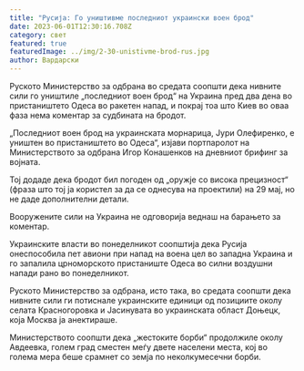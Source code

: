 ```yaml
---
title: "Русија: Го уништивме последниот украински воен брод"
date: 2023-06-01T12:30:16.708Z
category: свет
featured: true
featuredImage: ../img/2-30-unistivme-brod-rus.jpg
author: Вардарски
---
```

Руското Министерство за одбрана во средата соопшти дека нивните сили го уништиле „последниот воен брод“ на Украина пред два дена во пристаништето Одеса во ракетен напад, и покрај тоа што Киев во оваа фаза нема коментар за судбината на бродот.

„Последниот воен брод на украинската морнарица, Јури Олефиренко, е уништен во пристаништето во Одеса“, изјави портпаролот на Министерството за одбрана Игор Конашенков на дневниот брифинг за војната.

Тој додаде дека бродот бил погоден од „оружје со висока прецизност“ (фраза што тој ја користел за да се однесува на проектили) на 29 мај, но не даде дополнителни детали.

Вооружените сили на Украина не одговорија веднаш на барањето за коментар.

Украинските власти во понеделникот соопштија дека Русија онеспособила пет авиони при напад на воена цел во западна Украина и го запалила црноморското пристаниште Одеса во силни воздушни напади рано во понеделникот.

Руското Министерство за одбрана, исто така, во средата соопшти дека нивните сили ги потиснале украинските единици од позициите околу селата Красногоровка и Јасинувата во украинската област Доњецк, која Москва ја анектираше.

Министерството соопшти дека „жестоките борби“ продолжиле околу Авдеевка, голем град сместен меѓу двете населени места, кој во голема мера беше срамнет со земја по неколкумесечни борби.